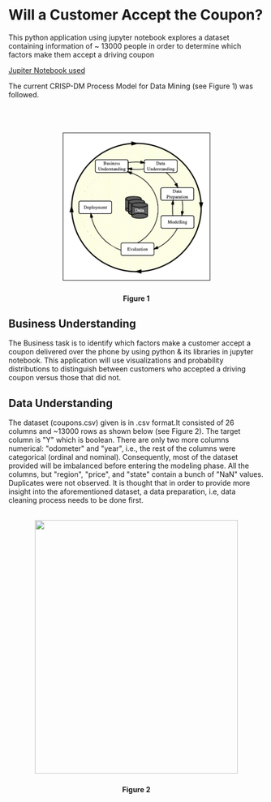 <h1>Will a Customer Accept the Coupon?</h1>
This python application using jupyter notebook explores a dataset containing information of ~ 13000 people in order to determine which factors make them accept a driving coupon 

[Jupiter Notebook used](https://github.com/Leopard-2019/What-Drives-the-Price-of-a-Car/blob/main/notebook/PracticalApplicationAssignment_11_1-Copy1.ipynb)

The current CRISP-DM Process Model for Data Mining (see Figure 1) was followed.

</br>
</br>
<p align="center">
<img src="images/Figure1_CRISP_DM_Model.jpeg" width="300px" height="300px">
<h4 align="center"> Figure 1</h4>
</p>

<h2>Business Understanding</h2>
The Business task is to identify which factors make a customer accept a coupon delivered over the phone by using python & its libraries in jupyter notebook. This application will use visualizations 
and probability distributions to distinguish between customers who accepted a driving coupon versus those that did not.

<h2>Data Understanding</h2>
The dataset (coupons.csv) given is in .csv format.It consisted of 26 columns and ~13000 rows as shown below (see Figure 2). The target column is "Y" which is boolean. 
There are only two more columns numerical: "odometer" and "year", i.e., the rest of the columns were categorical (ordinal and nominal). Consequently, most of the dataset provided will be imbalanced 
before entering the modeling phase. All the columns, but "region", "price", and "state" contain a bunch of "NaN" values. Duplicates were not observed. It is thought that in order to provide  more 
insight into the aforementioned dataset, a data preparation, i.e, data cleaning process needs to be done first.

</br>
</br>
<p align="center">
<img src="images/figure2_data_1.jpeg" width="400px" height="500px">
<h4 align="center"> Figure 2</h4>
</p>

